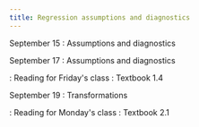 ```yaml
---
title: Regression assumptions and diagnostics
---
```


September 15
: Assumptions and diagnostics

September 17
: Assumptions and diagnostics

: Reading for Friday's class
  : Textbook 1.4

September 19
: Transformations

: Reading for Monday's class
  : Textbook 2.1